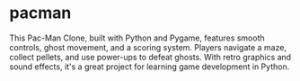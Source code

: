 # pacman
This Pac-Man Clone, built with Python and Pygame, features smooth controls, ghost movement, and a scoring system. Players navigate a maze, collect pellets, and use power-ups to defeat ghosts. With retro graphics and sound effects, it's a great project for learning game development in Python.
